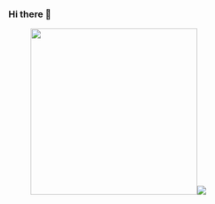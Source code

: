 ### Hi there 👋

<figure class="third">
  <img width="300" src="https://github-readme-stats.vercel.app/api?username=Mr-LiuDC&count_private=true&show_icons=true&line_height=30" /><img src="https://github-readme-stats.vercel.app/api/top-langs/?username=Mr-LiuDC&layout=compact&card_width=250" />
</figure>

<!--

**Mr-LiuDC/Mr-LiuDC** is a ✨ _special_ ✨ repository because its `README.md` (this file) appears on your GitHub profile.

Here are some ideas to get you started:

- 🔭 I’m currently working on ...
- 🌱 I’m currently learning ...
- 👯 I’m looking to collaborate on ...
- 🤔 I’m looking for help with ...
- 💬 Ask me about ...
- 📫 How to reach me: ...
- 😄 Pronouns: ...
- ⚡ Fun fact: ...
- 🌱 [github-readme-stats](https://github.com/anuraghazra/github-readme-stats)
- 🐍 [Platane](https://github.com/Platane/Platane)
- 😄 [Emoji](https://github.com/ikatyang/emoji-cheat-sheet)
- 📊 https://www.techug.com/post/github-bigquery-query-result.html

-->
